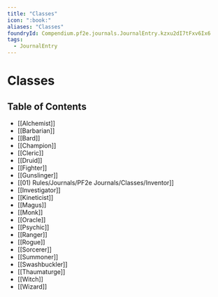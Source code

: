 ```yaml
---
title: "Classes"
icon: ":book:"
aliases: "Classes"
foundryId: Compendium.pf2e.journals.JournalEntry.kzxu2dI7tFxv6Ix6
tags:
  - JournalEntry
---
```


# Classes

## Table of Contents

- [[Alchemist]]
- [[Barbarian]]
- [[Bard]]
- [[Champion]]
- [[Cleric]]
- [[Druid]]
- [[Fighter]]
- [[Gunslinger]]
- [[01) Rules/Journals/PF2e Journals/Classes/Inventor]]
- [[Investigator]]
- [[Kineticist]]
- [[Magus]]
- [[Monk]]
- [[Oracle]]
- [[Psychic]]
- [[Ranger]]
- [[Rogue]]
- [[Sorcerer]]
- [[Summoner]]
- [[Swashbuckler]]
- [[Thaumaturge]]
- [[Witch]]
- [[Wizard]]